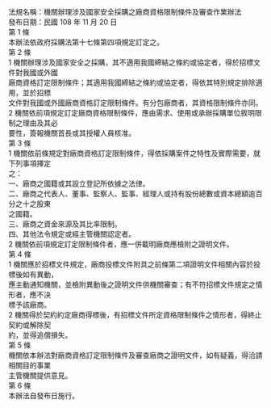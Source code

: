 法規名稱：機關辦理涉及國家安全採購之廠商資格限制條件及審查作業辦法  
發布日期：民國 108 年 11 月 20 日  
第 1 條  
本辦法依政府採購法第十七條第四項規定訂定之。  
第 2 條  
1 機關辦理涉及國家安全之採購，其不適用我國締結之條約或協定者，得於招標文件對我國或外國  
廠商資格訂定限制條件；其適用我國締結之條約或協定者，得依其特別規定排除適用，並於招標  
文件對我國或外國廠商資格訂定限制條件。有分包廠商者，其資格限制條件亦同。  
2 機關依前項規定訂定廠商資格限制條件，應由需求、使用或承辦採購單位敘明限制之理由及其必  
要性，簽報機關首長或其授權人員核准。  
第 3 條  
1 機關依前條規定對廠商資格訂定限制條件，得依採購案件之特性及實際需要，就下列事項擇定  
之：  
一、廠商之國籍或其設立登記所依據之法律。  
二、廠商之代表人、董事、監察人、監事、經理人或持有股份總數或資本總額逾百分之十之股東  
之國籍。  
三、廠商之資金來源及其比率限制。  
四、其他法令規定或經主管機關認定者。  
2 機關依前項規定訂定限制條件者，應一併載明廠商應檢附之證明文件。  
第 4 條  
1 機關應於招標文件規定，廠商投標文件附具之前條第二項證明文件相關內容於投標後如有異動，  
應主動通知機關，並檢附異動後之證明文件供機關審查；有不符招標文件規定之情形者，應不決  
標予該廠商。  
2 機關得於契約約定廠商得標後，有招標文件所定資格限制條件之情形者，得終止契約或解除契  
約，並得追償損失。  
第 5 條  
機關依本辦法對廠商資格訂定限制條件及審查廠商之證明文件，如有疑義，得洽請相關目的事業  
主管機關提供意見。  
第 6 條  
本辦法自發布日施行。  


